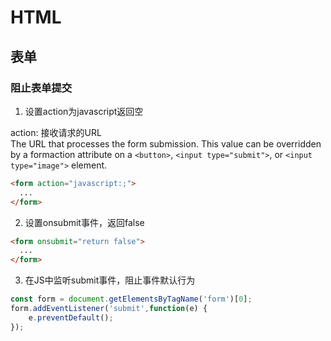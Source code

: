# HTML

## 表单

### 阻止表单提交

1. 设置action为javascript返回空

action: 接收请求的URL  
The URL that processes the form submission. This value can be overridden by a formaction attribute on a `<button>`, `<input type="submit">`, or `<input type="image">` element.

```html
<form action="javascript:;">
  ...
</form>
```

2. 设置onsubmit事件，返回false

```html
<form onsubmit="return false">
  ...
</form>
```

3. 在JS中监听submit事件，阻止事件默认行为

```javascript
const form = document.getElementsByTagName('form')[0];
form.addEventListener('submit',function(e) {
    e.preventDefault();
});
```


